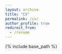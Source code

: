 ```yaml
---
layout: archive
title: "CV"
permalink: /cv/
author_profile: true
redirect_from:
  - /resume
---
```


{% include base_path %}
<style> div { background-color: rgba(210, 255, 232, 0.2); } <\style>

